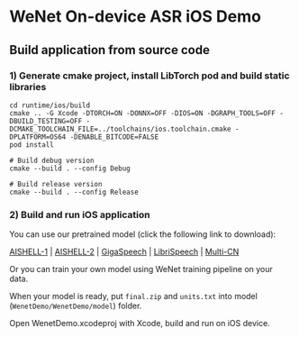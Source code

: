 # WeNet On-device ASR iOS Demo

## Build application from source code

### 1) Generate cmake project, install LibTorch pod and build static libraries

```
cd runtime/ios/build
cmake .. -G Xcode -DTORCH=ON -DONNX=OFF -DIOS=ON -DGRAPH_TOOLS=OFF -DBUILD_TESTING=OFF -DCMAKE_TOOLCHAIN_FILE=../toolchains/ios.toolchain.cmake -DPLATFORM=OS64 -DENABLE_BITCODE=FALSE
pod install

# Build debug version
cmake --build . --config Debug

# Build release version
cmake --build . --config Release
```

### 2) Build and run iOS application

You can use our pretrained model (click the following link to download):

[AISHELL-1](https://wenet-1256283475.cos.ap-shanghai.myqcloud.com/models/aishell/20210601_u2%2B%2B_conformer_libtorch.tar.gz)
| [AISHELL-2](https://wenet-1256283475.cos.ap-shanghai.myqcloud.com/models/aishell2/20210618_u2pp_conformer_libtorch.tar.gz)
| [GigaSpeech](https://wenet-1256283475.cos.ap-shanghai.myqcloud.com/models/gigaspeech/20210728_u2pp_conformer_libtorch.tar.gz)
| [LibriSpeech](https://wenet-1256283475.cos.ap-shanghai.myqcloud.com/models/librispeech/20210610_u2pp_conformer_libtorch.tar.gz)
| [Multi-CN](https://wenet-1256283475.cos.ap-shanghai.myqcloud.com/models/multi_cn/20210815_unified_conformer_libtorch.tar.gz)


Or you can train your own model using WeNet training pipeline on your data.

When your model is ready, put `final.zip` and `units.txt` into model (`WenetDemo/WenetDemo/model`) folder.

Open WenetDemo.xcodeproj with Xcode, build and run on iOS device.
